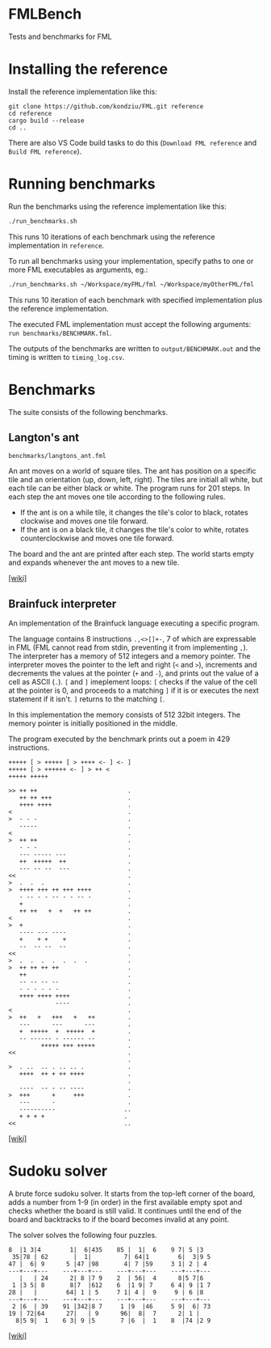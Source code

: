 # FMLBench
Tests and benchmarks for FML

# Installing the reference

Install the reference implementation like this:

```
git clone https://github.com/kondziu/FML.git reference
cd reference
cargo build --release
cd ..
```

There are also VS Code build tasks to do this (`Download FML reference` and `Build FML reference`).

# Running benchmarks

Run the benchmarks using the reference implementation like this:

```bash
./run_benchmarks.sh
```

This runs 10 iterations of each benchmark using the reference implementation in `reference`.

To run all benchmarks using your implementation, specify paths to one or more FML executables as arguments, eg.:

```bash
./run_benchmarks.sh ~/Workspace/myFML/fml ~/Workspace/myOtherFML/fml
```

This runs 10 iteration of each benchmark with specified implementation plus the reference implementation.

The executed FML implementation must accept the following arguments: `run benchmarks/BENCHMARK.fml`.

The outputs of the benchmarks are written to `output/BENCHMARK.out` and the timing is written to `timing_log.csv`.

# Benchmarks

The suite consists of the following benchmarks.

## Langton's ant

`benchmarks/langtons_ant.fml`

An ant moves on a world of square tiles. The ant has position on a specific tile and an orientation (up, down, left, right). The tiles are initiall all white, but each tile can be either black or white. The program runs for 201 steps. In each step the ant moves one tile according to the following rules.

- If the ant is on a while tile, it changes the tile's color to black, rotates clockwise and moves one tile forward.
- If the ant is on a black tile, it changes the tile's color to white, rotates counterclockwise and moves one tile forward.

The board and the ant are printed after each step. The world starts empty and expands whenever the ant moves to a new tile.

[[wiki]](https://en.wikipedia.org/wiki/Langton%27s_ant)

## Brainfuck interpreter

An implementation of the Brainfuck language executing a specific program.

The language contains 8 instructions `.,<>[]+-`, 7 of which are expressable in FML (FML cannot read from stdin, preventing it from implementing `,`). The interpreter has a memory of 512 integers and a memory pointer. The interpreter moves the pointer to the left and right (`<` and `>`), increments and decrements the values at the pointer (`+` and `-`), and prints out the value of a cell as ASCII (`.`). `[` and `]` imeplement loops: `[` checks if the value of the cell at the pointer is 0, and proceeds to a matching `]` if it is or executes the next statement if it isn't. `]` returns to the matching `[`.

In this implementation the memory consists of 512 32bit integers. The memory pointer is initially positioned in the middle.

The program executed by the benchmark prints out a poem in 429 instructions.

```
+++++ [ > +++++ [ > ++++ <- ] <- ]
+++++ [ > ++++++ <- ] > ++ <         
+++++ +++++                           

>> ++ ++                         .   
   ++ ++ +++                     .
   ++++ ++++                     .
<                                .
>  - - -                         .
   -----                         .
<                                .
>  ++ ++                         .
   - - -                         .
   --- ----- ---                 .
   ++  +++++  ++                 .
   --- -- --  ---                .
<<                               .
>  .  .  .                       .
>  ++++ +++ ++ +++ ++++          .
   - -- - - -- - - -- -          .
   +                             .
   ++ ++   +  +   ++ ++          .
<                                .
>  +                             .
   ---- --- ----                 .
   +    + +    +                 .
   --  -- --  --                 .
<<                               .
>  .  .  .  .  .  .  .           .
>  ++ ++ ++ ++                   .
   ++                            .
   -- -- -- --                   .
   - - - - - -                   .
   ++++ ++++ ++++                . 
             ----                .
<                                .
>  ++   +   +++   +   ++         .
   ---      ---      ---         .
   +  +++++  +  +++++  +         .
   -- ------ - ------ --         .
         +++++ +++ +++++         .
<<                               .
                                 .
>  . ..  .. . .. .. .            .
   ++++  ++ + ++ ++++            .
                                 .
   ----  -- - -- ----            .
>  +++      +     +++            .
   ---      -                    .
   ----------                   ..
   + + + +                      .
<<                              ..
```

[[wiki]](https://en.wikipedia.org/wiki/Brainfuck)

# Sudoku solver

A brute force sudoku solver. It starts from the top-left corner of the board, adds a number from 1-9 (in order) in the first available empty spot and checks whether the board is still valid. It continues until the end of the board and backtracks to if the board becomes invalid at any point.

The solver solves the following four puzzles.

```
8  |1 3|4        1|  6|435    85 |  1|  6    9 7| 5 |3  
 35|78 | 62       |  1|         7| 64|1        6|  3|9 5
47 |  6| 9      5 |47 |98       4| 7 |59     3 1| 2 | 4 
---+---+---    ---+---+---    ---+---+---    ---+---+---
   |   | 24      2| 8 |7 9    2  | 56|  4      8|5 7|6  
 1 |3 5| 8       8|7  |612    6  |1 9| 7     6 4| 9 |1 7
28 |   |        64| 1 | 5     7 1| 4 |  9     9 | 6 |8  
---+---+---    ---+---+---    ---+---+---    ---+---+---
 2 |6  | 39    91 |342|8 7     1 |9  |46     5 9|  6| 73
19 | 72|64      27|   | 9      96|  8|  7      2| 1 |   
  8|5 9|  1    6 3| 9 |5       7 |6  |  1    8  |74 |2 9
```

[[wiki]](https://en.wikipedia.org/wiki/Sudoku)
